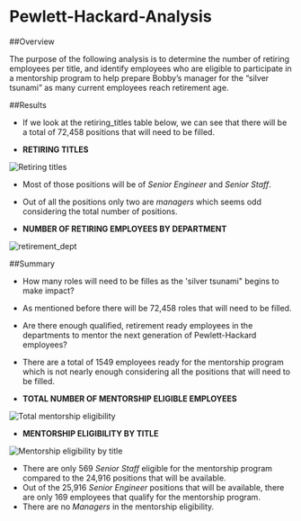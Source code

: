 # Pewlett-Hackard-Analysis

##Overview

The purpose of the following analysis is to determine the number of retiring employees per title, and identify employees who are eligible to participate in a mentorship program to help prepare Bobby’s manager for the “silver tsunami” as many current employees reach retirement age.

##Results
- If we look at the retiring_titles table below, we can see that there will be a total of 72,458 positions that will need to be filled.

- **RETIRING TITLES**
 
![Retiring titles](https://user-images.githubusercontent.com/104289098/174457250-c5a82f27-3cc5-4e72-b7cb-608d793b0a9d.png)

- Most of those positions will be of *Senior Engineer* and *Senior Staff*.  
- Out of all the positions only two are *managers* which seems  odd considering the total number of positions.

- **NUMBER OF RETIRING EMPLOYEES BY DEPARTMENT**

![retirement_dept](https://user-images.githubusercontent.com/104289098/174457241-e3767b22-a5f7-4628-aaa8-b86dede08fa4.png)

##Summary
- How many roles will need to be filles as the 'silver tsunami" begins to make impact?
- As mentioned before there will be 72,458 roles that will need to be filled.

- Are there enough qualified, retirement ready employees in the departments to mentor the next generation of Pewlett-Hackard employees?
- There are a total of 1549 employees ready for the mentorship program which is not nearly enough considering all the positions that will need to be filled. 

 - **TOTAL NUMBER OF MENTORSHIP ELIGIBLE EMPLOYEES**
  
![Total mentorship eligibility](https://user-images.githubusercontent.com/104289098/174457160-e16e2934-d01c-4acc-8835-588e856be12f.png)


- **MENTORSHIP ELIGIBILITY BY TITLE**

![Mentorship eligibility by title](https://user-images.githubusercontent.com/104289098/174457221-9be3a0b9-9489-4226-b031-d59c17cfd28b.png)

- There are only 569 *Senior Staff* eligible for the mentorship program compared to the 24,916 positions that will be available.
- Out of the 25,916 *Senior Engineer* positions that will be available, there are only 169 employees that qualify  for the mentorship program.
- There are no *Managers* in the mentorship eligibility.
